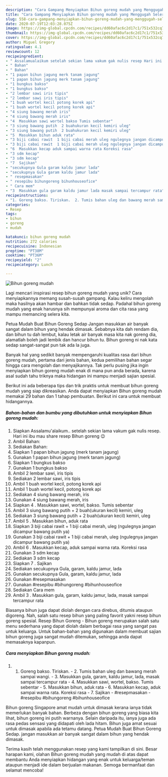 ```yaml
---
description: "Cara Gampang Menyiapkan Bihun goreng mudah yang Menggugah Selera"
title: "Cara Gampang Menyiapkan Bihun goreng mudah yang Menggugah Selera"
slug: 558-cara-gampang-menyiapkan-bihun-goreng-mudah-yang-menggugah-selera
date: 2020-07-19T12:03:28.075Z
image: https://img-global.cpcdn.com/recipes/dd60afac6c2d17c1/751x532cq70/bihun-goreng-mudah-foto-resep-utama.jpg
thumbnail: https://img-global.cpcdn.com/recipes/dd60afac6c2d17c1/751x532cq70/bihun-goreng-mudah-foto-resep-utama.jpg
cover: https://img-global.cpcdn.com/recipes/dd60afac6c2d17c1/751x532cq70/bihun-goreng-mudah-foto-resep-utama.jpg
author: Miguel Gregory
ratingvalue: 4.1
reviewcount: 12
recipeingredient:
- " Assalamualaikum setelah sekian lama vakum gak nulis resep Hari ini ibu mau share resep Bihun goreng "
- " Bahan"
- " Bahan"
- "1 papan bihun jagung merk tanam jagung"
- "1 papan bihun jagung merk tanam jagung"
- "1 bungkus bakso"
- "1 bungkus bakso"
- "2 lembar sawi iris tipis"
- "2 lembar sawi iris tipis"
- "1 buah wortel kecil potong korek api"
- "1 buah wortel kecil potong korek api"
- "4 siung bawang merah iris"
- "4 siung bawang merah iris"
- "4  Masukkan sawi wortel bakso Tumis sebentar"
- "3 siung bawang putih  2 buahukuran kecil kemiri uleg"
- "3 siung bawang putih  2 buahukuran kecil kemiri uleg"
- "5  Masukkan bihun aduk rata"
- "3 biji cabai rawit  1 biji cabai merah uleg ngulegnya jangan dicampur bawang putih ya"
- "3 biji cabai rawit  1 biji cabai merah uleg ngulegnya jangan dicampur bawang putih ya"
- "6  Masukkan kecap aduk sampai warna rata Koreksi rasa"
- "3 sdm kecap"
- "3 sdm kecap"
- "7  Sajikan"
- "secukupnya Gula garam kaldu jamur lada"
- "secukupnya Gula garam kaldu jamur lada"
- " resepmasakan"
- " resepibu bihungoreng bihunhouseofice"
- " Cara mem"
- "3  Masukkan gula garam kaldu jamur lada masak sampai tercampur rata"
recipeinstructions:
- "1. Goreng bakso. Tiriskan.  2. Tumis bahan uleg dan bawang merah sampai wangi. 3. Masukkan gula, garam, kaldu jamur, lada, masak sampai tercampur rata 4. Masukkan sawi, wortel, bakso. Tumis sebentar 5. Masukkan bihun, aduk rata 6. Masukkan kecap, aduk sampai warna rata. Koreksi rasa 7. Sajikan #resepmasakan #resepibu #bihungoreng #bihunhouseofice"
categories:
- Resep
tags:
- bihun
- goreng
- mudah

katakunci: bihun goreng mudah 
nutrition: 272 calories
recipecuisine: Indonesian
preptime: "PT38M"
cooktime: "PT36M"
recipeyield: "2"
recipecategory: Lunch

---
```



![Bihun goreng mudah](https://img-global.cpcdn.com/recipes/dd60afac6c2d17c1/751x532cq70/bihun-goreng-mudah-foto-resep-utama.jpg)

Lagi mencari inspirasi resep bihun goreng mudah yang unik? Cara menyiapkannya memang susah-susah gampang. Kalau keliru mengolah maka hasilnya akan hambar dan bahkan tidak sedap. Padahal bihun goreng mudah yang enak harusnya sih mempunyai aroma dan cita rasa yang mampu memancing selera kita.

Petua Mudah Buat Bihun Goreng Sedap Jangan masukkan air banyak sangat dalam bihun yang hendak dimasak. Sebabnya kita dah rendam dia, dan bihun tu dah lembut, kalau letak air banyak masa kita nak goreng dia, alamatlah boleh jadi lembik dan hancur bihun tu. Bihun goreng ni nak kata sedap sangat-sangat pun tak ada la juga.

Banyak hal yang sedikit banyak mempengaruhi kualitas rasa dari bihun goreng mudah, pertama dari jenis bahan, kedua pemilihan bahan segar hingga cara mengolah dan menyajikannya. Tak perlu pusing jika ingin menyiapkan bihun goreng mudah enak di mana pun anda berada, karena asal sudah tahu triknya maka hidangan ini mampu menjadi sajian spesial.


Berikut ini ada beberapa tips dan trik praktis untuk membuat bihun goreng mudah yang siap dikreasikan. Anda dapat menyiapkan Bihun goreng mudah memakai 29 bahan dan 1 tahap pembuatan. Berikut ini cara untuk membuat hidangannya.

<!--inarticleads1-->

##### Bahan-bahan dan bumbu yang dibutuhkan untuk menyiapkan Bihun goreng mudah:

1. Siapkan  Assalamu&#39;alaikum.. setelah sekian lama vakum gak nulis resep. Hari ini ibu mau share resep Bihun goreng 😉
1. Ambil  Bahan:
1. Sediakan  Bahan:
1. Siapkan 1 papan bihun jagung (merk tanam jagung)
1. Gunakan 1 papan bihun jagung (merk tanam jagung)
1. Siapkan 1 bungkus bakso
1. Gunakan 1 bungkus bakso
1. Ambil 2 lembar sawi, iris tipis
1. Sediakan 2 lembar sawi, iris tipis
1. Ambil 1 buah wortel kecil, potong korek api
1. Ambil 1 buah wortel kecil, potong korek api
1. Sediakan 4 siung bawang merah, iris
1. Gunakan 4 siung bawang merah, iris
1. Siapkan 4 . Masukkan sawi, wortel, bakso. Tumis sebentar
1. Ambil 3 siung bawang putih + 2 buah(ukuran kecil) kemiri, uleg
1. Sediakan 3 siung bawang putih + 2 buah(ukuran kecil) kemiri, uleg
1. Ambil 5 . Masukkan bihun, aduk rata
1. Siapkan 3 biji cabai rawit + 1 biji cabai merah, uleg (ngulegnya jangan dicampur bawang putih ya)
1. Gunakan 3 biji cabai rawit + 1 biji cabai merah, uleg (ngulegnya jangan dicampur bawang putih ya)
1. Ambil 6 . Masukkan kecap, aduk sampai warna rata. Koreksi rasa
1. Gunakan 3 sdm kecap
1. Sediakan 3 sdm kecap
1. Siapkan 7 . Sajikan
1. Sediakan secukupnya Gula, garam, kaldu jamur, lada
1. Gunakan secukupnya Gula, garam, kaldu jamur, lada
1. Gunakan  #resepmasakan
1. Gunakan  #resepibu #bihungoreng #bihunhouseofice
1. Sediakan  Cara mem
1. Ambil 3 . Masukkan gula, garam, kaldu jamur, lada, masak sampai tercampur rata


Biasanya bihun juga dapat diolah dengan cara direbus, ditumis ataupun digoreng. Nah, salah satu resep bihun yang paling favorit yakni resep bihun goreng spesial. Resep Bihun Goreng - Bihun goreng merupakan salah satu menu sederhana yang dapat diolah dalam berbagai rasa yang sangat pas untuk keluarga. Untuk bahan-bahan yang digunakan dalam membuat sajian bihun goreng juga sangat mudah ditemukan, sehingga anda dapat memasaknya kapanpun. 

<!--inarticleads2-->

##### Cara menyiapkan Bihun goreng mudah:

1. 1. Goreng bakso. Tiriskan.  - 2. Tumis bahan uleg dan bawang merah sampai wangi. - 3. Masukkan gula, garam, kaldu jamur, lada, masak sampai tercampur rata - 4. Masukkan sawi, wortel, bakso. Tumis sebentar - 5. Masukkan bihun, aduk rata - 6. Masukkan kecap, aduk sampai warna rata. Koreksi rasa - 7. Sajikan - #resepmasakan - #resepibu #bihungoreng #bihunhouseofice


Bihun goreng Singapore amat mudah untuk dimasak kerana ianya tidak memerlukan banyak bahan. Berbeza dengan bihun goreng yang biasa kita lihat, bihun goreng ini putih warnanya. Selain daripada itu, ianya juga ada rasa pedas sensasi yang didapati oleh lada hitam. Bihun juga amat sesuai untuk dimasak apabila ada tetamu datang. Petua Mudah Buat Bihun Goreng Sedap. jangan masukkan air banyak sangat dalam bihun yang hendak dimasak. 

Terima kasih telah menggunakan resep yang kami tampilkan di sini. Besar harapan kami, olahan Bihun goreng mudah yang mudah di atas dapat membantu Anda menyiapkan hidangan yang enak untuk keluarga/teman ataupun menjadi ide dalam berjualan makanan. Semoga bermanfaat dan selamat mencoba!
